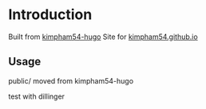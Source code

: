 # Introduction

Built from [kimpham54-hugo](https://github.com/kimpham54/kimpham54-hugo)
Site for [kimpham54.github.io](http://kimpham54.github.io/)

## Usage

public/ moved from kimpham54-hugo

test with dillinger
<!--stackedit_data:
eyJoaXN0b3J5IjpbLTExMjczNTI2NDRdfQ==
-->